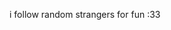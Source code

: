 i follow random strangers for fun :33
<!---
fishybox/fishybox is a ✨ special ✨ repository because its `README.md` (this file) appears on your GitHub profile.
You can click the Preview link to take a look at your changes.
--->
